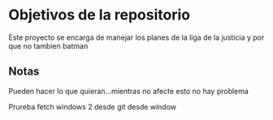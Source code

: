 # Objetivos de la repositorio

Este proyecto se encarga de manejar los planes de la liga de la justicia y por que no tambien batman


## Notas
Pueden hacer lo que quieran...mientras no afecte esto no hay problema


Prureba fetch windows 2 desde git  desde window